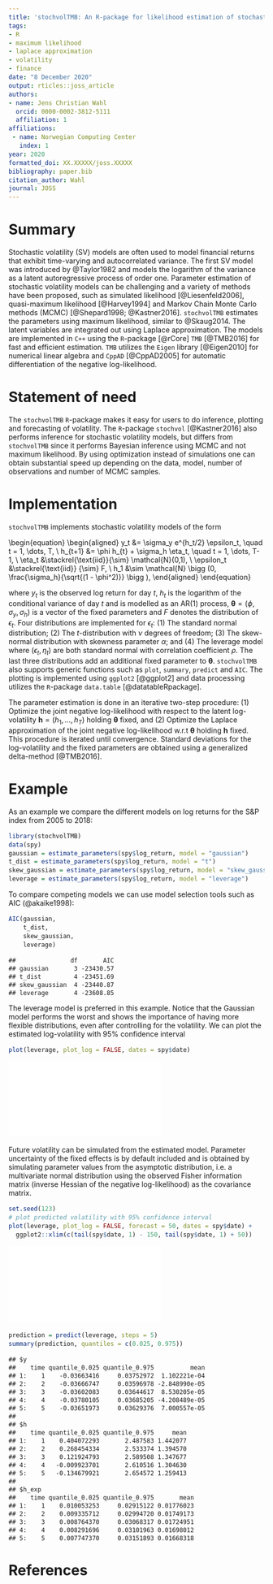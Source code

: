 ```yaml
---
title: 'stochvolTMB: An R-package for likelihood estimation of stochastic volatility models'
tags:
- R
- maximum likelihood
- laplace approximation
- volatility
- finance
date: "8 December 2020"
output: rticles::joss_article
authors:
- name: Jens Christian Wahl
  orcid: 0000-0002-3812-5111
  affiliation: 1
affiliations:
 - name: Norwegian Computing Center
   index: 1
year: 2020
formatted_doi: XX.XXXXX/joss.XXXXX
bibliography: paper.bib
citation_author: Wahl
journal: JOSS
---
```



# Summary

Stochastic volatility (SV) models are often used to model financial returns that exhibit time-varying and autocorrelated 
variance. The first SV model was introduced by @Taylor1982 and models the logarithm of the variance as a latent autoregressive process of 
order one. Parameter estimation of stochastic volatility models can be challenging and a variety of methods have been 
proposed, such as simulated likelihood [@Liesenfeld2006], quasi-maximum likelihood [@Harvey1994] and 
Markov Chain Monte Carlo methods (MCMC) [@Shepard1998; @Kastner2016]. `stochvolTMB` estimates
the parameters using maximum likelihood, similar to @Skaug2014. The latent variables are integrated out using Laplace approximation. 
The models are implemented in `C++` using the `R`-package [@rCore] `TMB` [@TMB2016] for fast and efficient estimation. `TMB` utilizes 
the `Eigen` library [@Eigen2010] for numerical linear algebra and `CppAD` [@CppAD2005] for automatic differentiation of 
the negative log-likelihood. 


# Statement of need
The `stochvolTMB` `R`-package makes it easy for users to do inference, plotting and forecasting of volatility. The `R`-package `stochvol` [@Kastner2016] also performs inference for stochastic volatility models, but differs from `stochvolTMB` since it performs Bayesian inference using MCMC and not maximum likelihood. 
By using optimization instead of simulations one can obtain substantial speed up depending on the data, model, number of observations and number of MCMC samples.  


# Implementation

`stochvolTMB` implements stochastic volatility models of the form

\begin{equation}
    \begin{aligned}
        y_t &= \sigma_y e^{h_t/2} \epsilon_t, \quad t = 1, \dots, T, \\
        h_{t+1} &= \phi h_{t} + \sigma_h \eta_t, \quad t = 1, \dots, T-1, \\
        \eta_t &\stackrel{\text{iid}}{\sim} \mathcal{N}(0,1), \\
        \epsilon_t &\stackrel{\text{iid}} {\sim}  F, \\
        h_1 &\sim \mathcal{N} \bigg (0, \frac{\sigma_h}{\sqrt{(1 - \phi^2)}} \bigg ),
    \end{aligned}
\end{equation}

where $y_t$ is the observed log return for day $t$, $h_t$ is the logarithm of the conditional variance of day $t$ and is modelled as an AR(1) process, $\boldsymbol{\theta} = (\phi, \sigma_y, \sigma_h)$ is a vector of the fixed parameters and $F$ denotes the distribution of $\epsilon_t$. 
Four distributions are implemented for $\epsilon_t$: (1) The standard normal distribution; (2) The $t$-distribution with $\nu$ degrees of freedom; 
(3) The skew-normal distribution with skewness parameter $\alpha$; and (4) The leverage model where $(\epsilon_t, \eta_t)$ are both standard normal with correlation
coefficient $\rho$. The last three distributions add an additional fixed parameter to $\boldsymbol{\theta}$. `stochvolTMB` also supports generic functions such as `plot`, `summary`, `predict` and `AIC`. The plotting is 
implemented using `ggplot2` [@ggplot2] and data processing utilizes the `R`-package `data.table` [@datatableRpackage]. 

The parameter estimation is done in an iterative two-step procedure: (1) Optimize the joint negative log-likelihood 
with respect to the latent log-volatility $\boldsymbol{h} = (h_1, \ldots, h_T)$ holding $\boldsymbol{\theta}$ fixed, and (2) Optimize 
the Laplace approximation of the joint negative log-likelihood w.r.t $\boldsymbol{\theta}$ holding $\boldsymbol{h}$ fixed. This procedure is iterated until convergence. 
Standard deviations for the log-volatility and the fixed parameters are obtained using a generalized delta-method [@TMB2016].


# Example 

As an example we compare the different models on log returns for the S&P index from 2005 to 2018:


```r
library(stochvolTMB)
data(spy)
gaussian = estimate_parameters(spy$log_return, model = "gaussian")
t_dist = estimate_parameters(spy$log_return, model = "t")
skew_gaussian = estimate_parameters(spy$log_return, model = "skew_gaussian")
leverage = estimate_parameters(spy$log_return, model = "leverage")
```

To compare competing models we can use model selection tools such as AIC (@akaike1998):


```r
AIC(gaussian,
    t_dist,
    skew_gaussian,
    leverage)
```

```
##               df       AIC
## gaussian       3 -23430.57
## t_dist         4 -23451.69
## skew_gaussian  4 -23440.87
## leverage       4 -23608.85
```

The leverage model is preferred in this example. Notice that the Gaussian model performs the worst and shows the
importance of having more flexible distributions, even after controlling for the volatility. We can plot the estimated log-volatility with 95% confidence interval


```r
plot(leverage, plot_log = FALSE, dates = spy$date)
```

![](paper_files/figure-latex/unnamed-chunk-3-1.pdf)<!-- --> 

Future volatility can be simulated from the estimated model. Parameter uncertainty of the fixed effects is by default included and is obtained by simulating parameter values from the asymptotic distribution, i.e. a multivariate normal distribution using the observed Fisher information matrix (inverse Hessian of the negative log-likelihood) as the covariance matrix. 


```r
set.seed(123)
# plot predicted volatility with 95% confidence interval
plot(leverage, plot_log = FALSE, forecast = 50, dates = spy$date) +
  ggplot2::xlim(c(tail(spy$date, 1) - 150, tail(spy$date, 1) + 50))
```

![](paper_files/figure-latex/unnamed-chunk-4-1.pdf)<!-- --> 

```r
prediction = predict(leverage, steps = 5)
summary(prediction, quantiles = c(0.025, 0.975))
```

```
## $y
##    time quantile_0.025 quantile_0.975          mean
## 1:    1    -0.03663416     0.03752972  1.102221e-04
## 2:    2    -0.03666747     0.03596978 -2.848990e-05
## 3:    3    -0.03602083     0.03644617  8.530205e-05
## 4:    4    -0.03780105     0.03685205 -4.208489e-05
## 5:    5    -0.03651973     0.03629376  7.000557e-05
## 
## $h
##    time quantile_0.025 quantile_0.975     mean
## 1:    1    0.404072293       2.487583 1.442077
## 2:    2    0.268454334       2.533374 1.394570
## 3:    3    0.121924793       2.589508 1.347677
## 4:    4   -0.009923701       2.610516 1.304630
## 5:    5   -0.134679921       2.654572 1.259413
## 
## $h_exp
##    time quantile_0.025 quantile_0.975       mean
## 1:    1    0.010053253     0.02915122 0.01776023
## 2:    2    0.009335712     0.02994720 0.01749173
## 3:    3    0.008764370     0.03068317 0.01724951
## 4:    4    0.008291696     0.03101963 0.01698012
## 5:    5    0.007747370     0.03151893 0.01668318
```





# References
